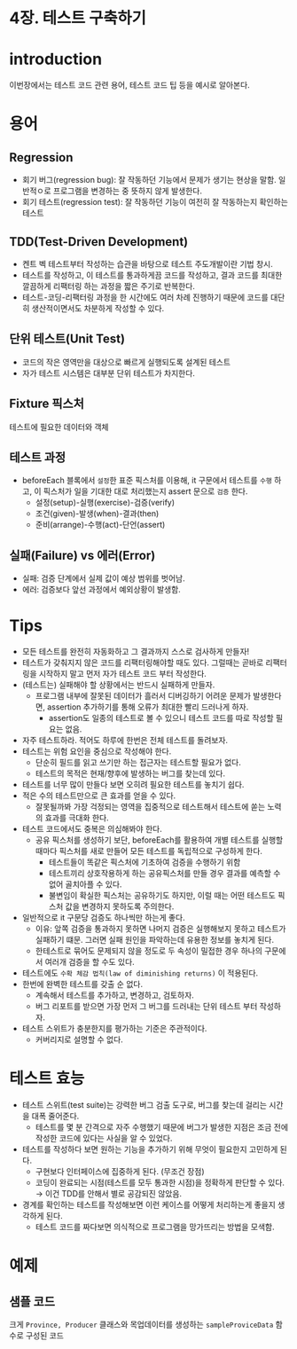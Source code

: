 # 4장. 테스트 구축하기

# introduction

이번장에서는 테스트 코드 관련 용어, 테스트 코드 팁 등을 예시로 알아본다.

# 용어

## Regression

- 회기 버그(regression bug): 잘 작동하던 기능에서 문제가 생기는 현상을 말함. 일반적ㅇ로 프로그램을 변경하는 중 뜻하지 않게 발생한다.
- 회기 테스트(regression test): 잘 작동하던 기능이 여전히 잘 작동하는지 확인하는 테스트

## TDD(Test-Driven Development)

- 켄트 벡 테스트부터 작성하는 습관을 바탕으로 테스트 주도개발이란 기법 창시.
- 테스트를 작성하고, 이 테스트를 통과하게끔 코드를 작성하고, 결과 코드를 최대한 깔끔하게 리팩터링 하는 과정을 짧은 주기로 반복한다.
- 테스트-코딩-리팩터링 과정을 한 시간에도 여러 차례 진행하기 때문에 코드를 대단히 생산적이면서도 차분하게 작성할 수 있다.

## 단위 테스트(Unit Test)

- 코드의 작은 영역만을 대상으로 빠르게 실행되도록 설계된 테스트
- 자가 테스트 시스템은 대부분 단위 테스트가 차지한다.

## Fixture 픽스처

테스트에 필요한 데이터와 객체

## 테스트 과정

- beforeEach 블록에서 `설정`한 표준 픽스처를 이용해, it 구문에서 테스트를 `수행` 하고, 이 픽스처가 일을 기대한 대로 처리했는지 assert 문으로 `검증` 한다.
    - 설정(setup)-실행(exercise)-검증(verify)
    - 조건(given)-발생(when)-결과(then)
    - 준비(arrange)-수행(act)-단언(assert)

## 실패(Failure) vs 에러(Error)

- 실패: 검증 단계에서 실제 값이 예상 범위를 벗어남.
- 에러: 검증보다 앞선 과정에서 예외상황이 발생함.

# Tips

- 모든 테스트를 완전히 자동화하고 그 결과까지 스스로 검사하게 만들자!
- 테스트가 갖춰지지 않은 코드를 리팩터링해야할 때도 있다. 그럴때는 곧바로 리팩터링을 시작하지 말고 먼저 자가 테스트 코드 부터 작성한다.
- (테스트는) 실패해야 할 상황에서는 반드시 실패하게 만들자.
    - 프로그램 내부에 잘못된 데이터가 흘러서 디버깅하기 어려운 문제가 발생한다면, assertion 추가하기를 통해 오류가 최대한 빨리 드러나게 하자.
        - assertion도 일종의 테스트로 볼 수 있으니 테스트 코드를 따로 작성할 필요는 없음.
- 자주 테스트하라. 적어도 하루에 한번은 전체 테스트를 돌려보자.
- 테스트는 위험 요인을 중심으로 작성해야 한다.
    - 단순히 필드를 읽고 쓰기만 하는 접근자는 테스트할 필요가 없다.
    - 테스트의 목적은 현재/향후에 발생하는 버그를 찾는데 있다.
- 테스트를 너무 많이 만들다 보면 오히려 필요한 테스트를 놓치기 쉽다.
- 적은 수의 테스트만으로 큰 효과를 얻을 수 있다.
    - 잘못될까봐 가장 걱정되는 영역을 집중적으로 테스트해서 테스트에 쏟는 노력의 효과를 극대화 한다.
- 테스트 코드에서도 중복은 의심해봐야 한다.
    - 공유 픽스처를 생성하기 보단, beforeEach를 활용하여 개별 테스트를 실행할 때마다 픽스처를 새로 만들어 모든 테스트를 독립적으로 구성하게 한다.
        - 테스트들이 똑같은 픽스처에 기초하여 검증을 수행하기 위함
        - 테스트끼리 상호작용하게 하는 공유픽스처를 만들 경우 결과를 예측할 수 없어 골치아플 수 있다.
        - 불변임이 확실한 픽스처는 공유하기도 하지만, 이럴 때는 어떤 테스트도 픽스처 값을 변경하지 못하도록 주의한다.
- 일반적으로 it 구문당 검증도 하나씩만 하는게 좋다.
    - 이유: 앞쪽 검증을 통과하지 못하면 나머지 검증은 실행해보지 못하고 테스트가 실패하기 떄문. 그러면 실패 원인을 파악하는데 유용한 정보를 놓치게 된다.
    - 한테스트로 묶어도 문제되지 않을 정도로 두 속성이 밀접한 경우 하나의 구문에서 여러개 검증을 할 수도 있다.
- 테스트에도 `수확 체감 법칙(law of diminishing returns)` 이 적용된다.
- 한번에 완벽한 테스트를 갖출 순 없다.
    - 계속해서 테스트를 추가하고, 변경하고, 검토하자.
    - 버그 리포트를 받으면 가장 먼저 그 버그를 드러내는 단위 테스트 부터 작성하자.
- 테스트 스위트가 충분한지를 평가하는 기준은 주관적이다.
    - 커버리지로 설명할 수 없다.

# 테스트 효능

- 테스트 스위트(test suite)는 강력한 버그 검출 도구로, 버그를 찾는데 걸리는 시간을 대폭 줄어준다.
    - 테스트를 몇 분 간격으로 자주 수행했기 때문에 버그가 발생한 지점은 조금 전에 작성한 코드에 있다는 사실을 알 수 있었다.
- 테스트를 작성하다 보면 원하는 기능을 추가하기 위해 무엇이 필요한지 고민하게 된다.
    - 구현보다 인터페이스에 집중하게 된다. (무조건 장점)
    - 코딩이 완료되는 시점(테스트를 모두 통과한 시점)을 정확하게 판단할 수 있다. → 이건 TDD를 안해서 별로 공감되진 않았음.
- 경계를 확인하는 테스트를 작성해보면 이런 케이스를 어떻게 처리하는게 좋을지 생각하게 된다.
    - 테스트 코드를 짜다보면 의식적으로 프로그램을 망가뜨리는 방법을 모색함.

# 예제

## 샘플 코드

크게 `Province, Producer` 클래스와 목업데이터를 생성하는 `sampleProviceData` 함수로 구성된 코드